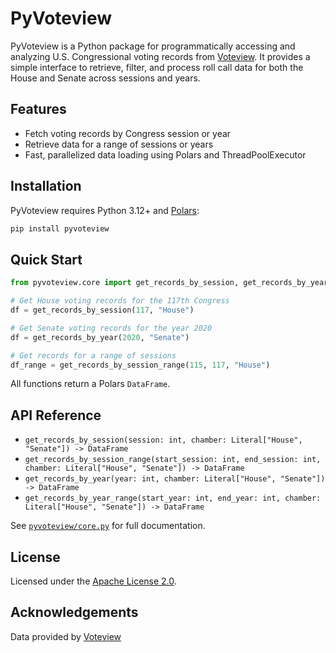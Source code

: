 # PyVoteview

PyVoteview is a Python package for programmatically accessing and analyzing U.S. Congressional voting records from [Voteview](https://voteview.com/). It provides a simple interface to retrieve, filter, and process roll call data for both the House and Senate across sessions and years.

## Features

- Fetch voting records by Congress session or year
- Retrieve data for a range of sessions or years
- Fast, parallelized data loading using Polars and ThreadPoolExecutor


## Installation

PyVoteview requires Python 3.12+ and [Polars](https://pola.rs/):

```sh
pip install pyvoteview
```

## Quick Start

```python
from pyvoteview.core import get_records_by_session, get_records_by_year

# Get House voting records for the 117th Congress
df = get_records_by_session(117, "House")

# Get Senate voting records for the year 2020
df = get_records_by_year(2020, "Senate")

# Get records for a range of sessions
df_range = get_records_by_session_range(115, 117, "House")
```

All functions return a Polars `DataFrame`.

## API Reference

- `get_records_by_session(session: int, chamber: Literal["House", "Senate"]) -> DataFrame`
- `get_records_by_session_range(start_session: int, end_session: int, chamber: Literal["House", "Senate"]) -> DataFrame`
- `get_records_by_year(year: int, chamber: Literal["House", "Senate"]) -> DataFrame`
- `get_records_by_year_range(start_year: int, end_year: int, chamber: Literal["House", "Senate"]) -> DataFrame`

See [`pyvoteview/core.py`](pyvoteview/core.py) for full documentation.

## License

Licensed under the [Apache License 2.0](LICENSE).

## Acknowledgements

Data provided by [Voteview](https://voteview.com/)
